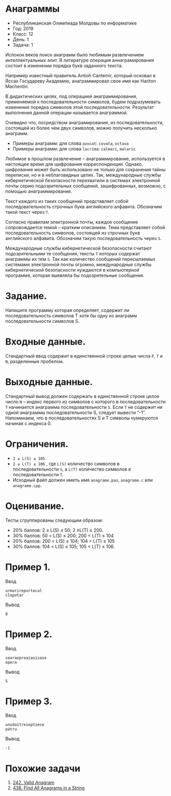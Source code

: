 # Анаграммы
* Республиканская Олимпиада Молдовы по информатике
* Год: 2019
* Класс: 12
* День: 1
* Задача: 1

Испокон веков поиск анаграмм было любимым развлечением интеллектуальных элит. В
литературе операция аннаграмирования состоит в изменении порядка букв заданного текста.

Например известный правитель Antioh Cantemir, который основал в Яссах Государеву
Академию, анаграммировал свое имя как Hariton Machentin.

В дидактических целях, под операцией анаграммирования, применяемой к
последовательности символов, будем подразумевать изменение порядка символов этой
последовательности. Результат выполнения данной операции называется анаграммой.

Очевидно что, посредством анаграмирования, из последовательности, состоящей из более чем
двух символов, можно получить несколько анаграмм.

* Примеры анаграмм: для слова `avocat`: `covata`, `octava`
* Примеры анаграмм: для слова `lacrima`: `calmari`, `malaric` 

Любимое в прошлом развлечение – анаграммирование, используется в настоящее время
для шифрования корреспонденции. Однако, шифрование может быть использовано не только
для сохранения тайны переписки, но и в неблаговидных целях. Так, международные службы
кибернетической безопасности перехватили в системах электронной почты серию
подозрительных сообщений, зашифрованных, возможно, с помощью анаграммирования.

Текст каждого из таких сообщений представляет собой последовательность строчных
букв английского алфавита. Обозначим такой текст через `T`.

Согласно правилам электронной почты, каждое сообщение сопровождается темой –
кратким описанием. 
Тема представляет собой последовательность символов, состоящей из
строчных букв английского алфавита. Обозначим такую последовательность через `S`.

Международные службы кибернетической безопасности считают подозрительными те
сообщения, тексты `T` которых содержат анаграммы их тем `S`.
Так как количество сообщений пересылаемых системами электронной почты огромно,
международные службы кибернетической безопасности нуждаются в компьютерной
программе, которая выявляла бы подозрительные сообщения.


# Задание. 
Напишите программу которая определяет, содержит ли последовательность
символов T хотя бы одну из анаграмм последовательности символов S.


# Входные данные. 
Стандартный ввод содержит в единственной строке целые числа `P`, `T`
и `N`, разделенные пробелом.

# Выходные данные. 
Стандартный вывод должен содержать в единственной строке целое
число `N` – индекс первого из символов с которого в последовательности `T` начинается
анаграмма последовательности `S`. Если `T` не содержит ни одной анаграммы последовательности S, следует вывести “-1”. 
Напоминаем, что в последовательностях S и T символы нумеруются начиная с индекса 0.

# Ограничения. 
* `2 ≤ L(S) ≤ 105`
* `2 ≤ L(T) ≤ 106` , где `L(S)` количество символов в последовательности `S`, а `L(T)` количество символов в 
последовательности `T`. 
* Исходный файл должен иметь имя `anagrame.pas`, `anagrame.c` или `anagrame.cpp`.

# Оценивание. 
Тесты сгруппированы следующим образом:
* 20% баллов: 2 ≤ L(S) ≤ 50; 2 ≤L(T) ≤ 200.
* 30% баллов: 50 < L(S) ≤ 200; 200 < L(T) ≤ 104
* 20% баллов: 200 < L(S) ≤ 104; 104 < L(T) ≤ 105
* 30% баллов: 104 < L(S) ≤ 105;  105 < L(T) ≤ 106. 


# Пример 1.
Ввод
```
urmarireportocal
clopotar
```

Вывод
```
8
```


# Пример 2.
Ввод
```
searaopreaiasisase
opera
```

Вывод
```
5
```


# Пример 3.
Ввод
```
unudoitreioptzece
patru
```

Вывод
```
-1
```


# Похожие задачи
1. [242. Valid Anagram](https://leetcode.com/problems/valid-anagram/)
2. [438. Find All Anagrams in a String](https://leetcode.com/problems/find-all-anagrams-in-a-string/)

